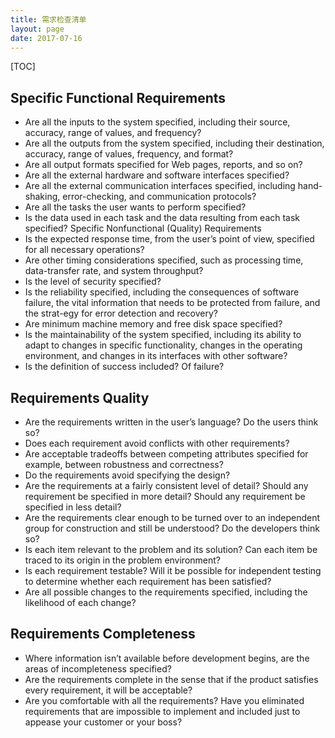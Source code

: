 ```yaml
---
title: 需求检查清单
layout: page
date: 2017-07-16
---
```

[TOC]

## Specific Functional Requirements
- Are all the inputs to the system specified, including their source, accuracy, range of values, and frequency?
- Are all the outputs from the system specified, including their destination, accuracy, range of values, frequency, and format?
- Are all output formats specified for Web pages, reports, and so on?
- Are all the external hardware and software interfaces specified?
- Are all the external communication interfaces specified, including hand-shaking, error-checking, and communication protocols?
- Are all the tasks the user wants to perform specified?
- Is the data used in each task and the data resulting from each task specified? Specific Nonfunctional (Quality) Requirements
- Is the expected response time, from the user’s point of view, specified for all necessary operations?
- Are other timing considerations specified, such as processing time, data-transfer rate, and system throughput?
- Is the level of security specified?
- Is the reliability specified, including the consequences of software failure, the vital information that needs to be protected from failure, and the strat-egy for error detection and recovery?
- Are minimum machine memory and free disk space specified?
- Is the maintainability of the system specified, including its ability to adapt to changes in specific functionality, changes in the operating environment, and changes in its interfaces with other software?
- Is the definition of success included? Of failure?

## Requirements Quality
- Are the requirements written in the user’s language? Do the users think so?
- Does each requirement avoid conflicts with other requirements?
- Are acceptable tradeoffs between competing attributes specified for example, between robustness and correctness?
- Do the requirements avoid specifying the design?
- Are the requirements at a fairly consistent level of detail? Should any requirement be specified in more detail? Should any requirement be specified in less detail?
- Are the requirements clear enough to be turned over to an independent group for construction and still be understood? Do the developers think so?
- Is each item relevant to the problem and its solution? Can each item be traced to its origin in the problem environment?
- Is each requirement testable? Will it be possible for independent testing to determine whether each requirement has been satisfied?
- Are all possible changes to the requirements specified, including the likelihood of each change?

## Requirements Completeness
- Where information isn’t available before development begins, are the areas of incompleteness specified?
- Are the requirements complete in the sense that if the product satisfies every requirement, it will be acceptable?
- Are you comfortable with all the requirements? Have you eliminated requirements that are impossible to implement and included just to appease your customer or your boss?